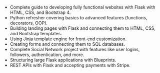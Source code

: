 - Complete guide to developing fully functional websites with Flask with HTML, CSS, and Bootstrap 4.
- Python refresher covering basics to advanced features (functions, decorators, OOP).
- Building landing pages with Flask and connecting them to HTML, CSS, and Bootstrap templates.
- Using Jinja template engine for front-end customization.
- Creating forms and connecting them to SQL databases.
- Complete Social Network project with features like user logins, followers, authentication, and more.
- Structuring large Flask applications with Blueprints.
- REST APIs with Flask and accepting payments with Stripe.
